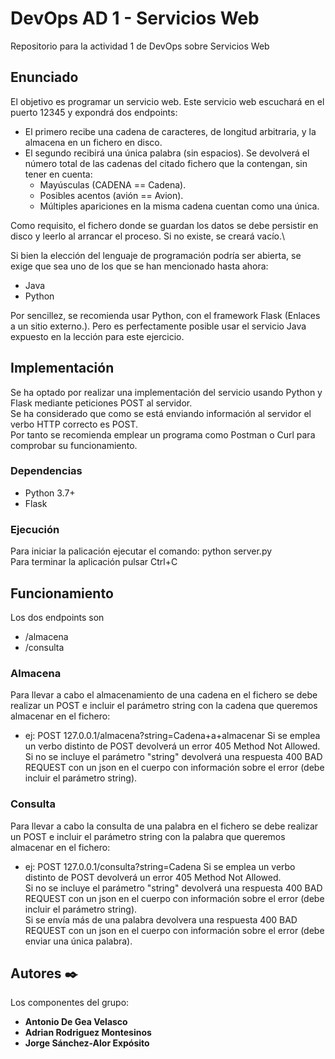 # DevOps AD 1 - Servicios Web
Repositorio para la actividad 1 de DevOps sobre Servicios Web

## Enunciado
El objetivo es programar un servicio web. Este servicio web escuchará en el puerto 12345 y expondrá dos endpoints:
* El primero recibe una cadena de caracteres, de longitud arbitraria, y la almacena en un fichero en disco.
* El segundo recibirá una única palabra (sin espacios). Se devolverá el número total de las cadenas del citado fichero que la contengan, sin tener en cuenta:
   * Mayúsculas (CADENA == Cadena).
   * Posibles acentos (avión == Avion).
   * Múltiples apariciones en la misma cadena cuentan como una única.

Como requisito, el fichero donde se guardan los datos se debe persistir en disco y leerlo al arrancar el proceso. Si no existe, se creará vacío.\

Si bien la elección del lenguaje de programación podría ser abierta, se exige que sea uno de los que se han mencionado hasta ahora:
* Java
* Python

Por sencillez, se recomienda usar Python, con el framework Flask (Enlaces a un sitio externo.). Pero es perfectamente posible usar el servicio Java expuesto en la lección para este ejercicio.

## Implementación
Se ha optado por realizar una implementación del servicio usando Python y Flask mediante peticiones POST al servidor.\
Se ha considerado que como se está enviando información al servidor el verbo HTTP correcto es POST.\
Por tanto se recomienda emplear un programa como Postman o Curl para comprobar su funcionamiento.

### Dependencias
* Python 3.7+
* Flask
  
### Ejecución
Para iniciar la palicación ejecutar el comando: python server.py\
Para terminar la aplicación pulsar Ctrl+C

## Funcionamiento
Los dos endpoints son 
* /almacena
* /consulta

### Almacena
Para llevar a cabo el almacenamiento de una cadena en el fichero se debe realizar un POST e incluir el parámetro string con la cadena que queremos almacenar en el fichero:
  - ej: POST 127.0.0.1/almacena?string=Cadena+a+almacenar
 Si se emplea un verbo distinto de POST devolverá un error 405 Method Not Allowed.\
 Si no se incluye el parámetro "string" devolverá una respuesta 400 BAD REQUEST con un json en el cuerpo con información sobre el error (debe incluir el parámetro string).
### Consulta
Para llevar a cabo la consulta de una palabra en el fichero se debe realizar un POST e incluir el parámetro string con la palabra que queremos almacenar en el fichero:
  - ej: POST 127.0.0.1/consulta?string=Cadena
 Si se emplea un verbo distinto de POST devolverá un error 405 Method Not Allowed.\
 Si no se incluye el parámetro "string" devolverá una respuesta 400 BAD REQUEST con un json en el cuerpo con información sobre el error (debe incluir el parámetro string).\
 Si se envía más de una palabra devolvera una respuesta 400 BAD REQUEST con un json en el cuerpo con información sobre el error (debe enviar una única palabra).

## Autores ✒️

Los componentes del grupo:

* **Antonio De Gea Velasco**
* **Adrian Rodriguez Montesinos**
* **Jorge Sánchez-Alor Expósito**
